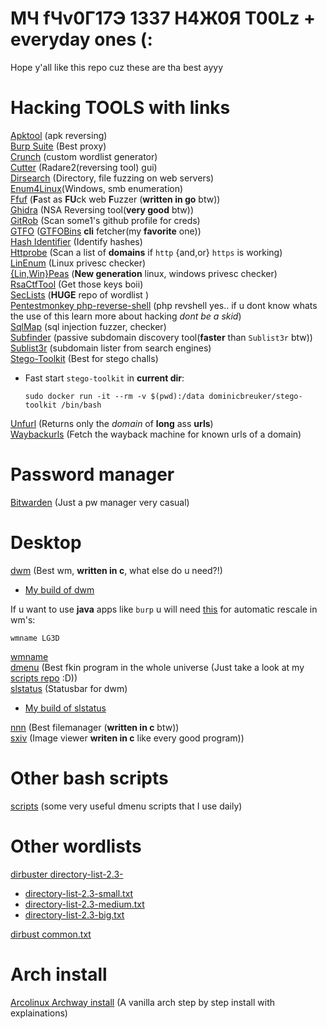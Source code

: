 # MЧ fЧv0Г17Э 1337 H4Ж0Я T00Lz + everyday ones (:

Hope y'all like this repo cuz these are tha best ayyy

# Hacking TOOLS with links
[Apktool](https://github.com/iBotPeaches/Apktool) (apk reversing)  
[Burp Suite](https://portswigger.net/burp/communitydownload) (Best proxy)  
[Crunch](https://github.com/crunchsec/crunch) (custom wordlist generator)  
[Cutter](https://github.com/radareorg/cutter) (Radare2(reversing tool) gui)  
[Dirsearch](https://github.com/maurosoria/dirsearch) (Directory, file fuzzing on web servers)  
[Enum4Linux](https://github.com/portcullislabs/enum4linux)(Windows, smb enumeration)  
[Ffuf](https://github.com/ffuf/ffuf) (**F**ast as **FU**ck web **F**uzzer (**written in go** btw))  
[Ghidra](https://ghidra-sre.org/) (NSA Reversing tool(**very good** btw))  
[GitRob](https://github.com/michenriksen/gitrob) (Scan some1's github profile for creds)  
[GTFO](https://github.com/mzfr/gtfo) ([GTFOBins](https://gtfobins.github.io/) **cli** fetcher(my **favorite** one))  
[Hash Identifier](https://github.com/psypanda/hashID) (Identify hashes)  
[Httprobe](https://github.com/tomnomnom/httprobe) (Scan a list of **domains** if `http` {and,or} `https` is working)  
[LinEnum](https://github.com/rebootuser/LinEnum) (Linux privesc checker)  
[{Lin,Win}Peas](https://github.com/carlospolop/privilege-escalation-awesome-scripts-suite) (**New generation** linux, windows privesc checker)  
[RsaCtfTool](https://github.com/Ganapati/RsaCtfTool) (Get those keys boii)  
[SecLists](https://github.com/danielmiessler/SecLists) (**HUGE** repo of wordlist )  
[Pentestmonkey php-reverse-shell](https://github.com/pentestmonkey/php-reverse-shell) (php revshell yes.. if u dont know whats the use of this learn more about hacking *dont be a skid*)  
[SqlMap](https://github.com/sqlmapproject/sqlmap) (sql injection fuzzer, checker)  
[Subfinder](https://github.com/projectdiscovery/subfinder) (passive subdomain discovery tool(**faster** than `Sublist3r` btw))  
[Sublist3r](https://github.com/aboul3la/Sublist3r) (subdomain lister from search engines)  
[Stego-Toolkit](https://github.com/DominicBreuker/stego-toolkit) (Best for stego challs)
- Fast start `stego-toolkit` in **current dir**:
  ```
  sudo docker run -it --rm -v $(pwd):/data dominicbreuker/stego-toolkit /bin/bash
  ```

[Unfurl](https://github.com/tomnomnom/unfurl) (Returns only the *domain* of **long** ass **urls**)  
[Waybackurls](https://github.com/tomnomnom/waybackurls) (Fetch the wayback machine for known urls of a domain)

# Password manager
[Bitwarden](https://bitwarden.com/) (Just a pw manager very casual)


# Desktop
[dwm](https://dwm.suckless.org/) (Best wm, **written in c**, what else do u need?!)
- [My build of dwm](https://github.com/matesz44/dwm)

If u want to use **java** apps like `burp` u will need [this](https://superuser.com/questions/400766/netbeans-java-shows-empty-window-in-tiling-window-manager-awesome-wm) for automatic rescale in wm's: 
```
wmname LG3D
```

[wmname](https://tools.suckless.org/x/wmname/)  
[dmenu](https://tools.suckless.org/dmenu/)  (Best fkin program in the whole universe (Just take a look at my [scripts repo](https://github.com/matesz44/scripts) :D))  
[slstatus](https://tools.suckless.org/slstatus/) (Statusbar for dwm)
- [My build of slstatus](https://github.com/matesz44/slstatus)  

[nnn](https://github.com/jarun/nnn) (Best filemanager (**written in c** btw))  
[sxiv](https://github.com/muennich/sxiv)  (Image viewer **writen in c** like every good program))


# Other bash scripts
[scripts](https://github.com/matesz44/scripts) (some very useful dmenu scripts that I use daily)


# Other wordlists

[dirbuster directory-list-2.3-](https://github.com/daviddias/node-dirbuster/tree/master/lists)  
- [directory-list-2.3-small.txt](wordlists/directory-list-2.3-small.txt)
- [directory-list-2.3-medium.txt](wordlists/directory-list-2.3-medium.txt)
- [directory-list-2.3-big.txt](wordlists/directory-list-2.3-big.txt)  

[dirbust common.txt](wordlists/common.txt)


# Arch install
[Arcolinux Archway install](https://arcolinuxd.com/5-the-actual-installation-of-arch-linux-phase-1-bios/) (A vanilla arch step by step install with explainations)  


